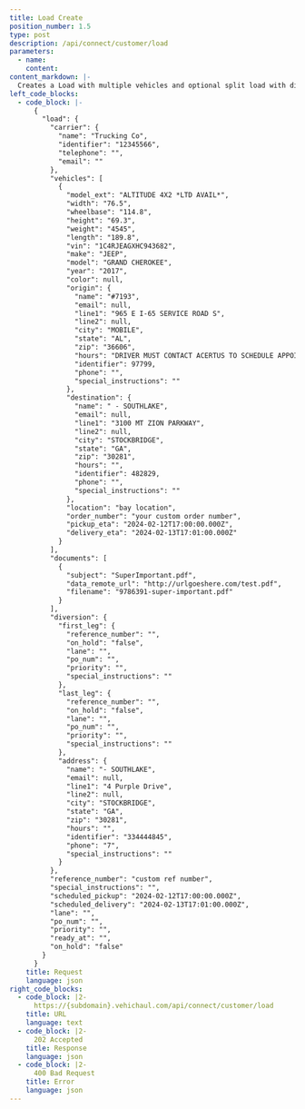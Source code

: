 ```yaml
---
title: Load Create
position_number: 1.5
type: post
description: /api/connect/customer/load
parameters:
  - name:
    content:
content_markdown: |-
  Creates a Load with multiple vehicles and optional split load with diversion.
left_code_blocks:
  - code_block: |-
      {
        "load": {
          "carrier": {
            "name": "Trucking Co",
            "identifier": "12345566",
            "telephone": "",
            "email": ""
          },
          "vehicles": [
            {
              "model_ext": "ALTITUDE 4X2 *LTD AVAIL*",
              "width": "76.5",
              "wheelbase": "114.8",
              "height": "69.3",
              "weight": "4545",
              "length": "189.8",
              "vin": "1C4RJEAGXHC943682",
              "make": "JEEP",
              "model": "GRAND CHEROKEE",
              "year": "2017",
              "color": null,
              "origin": {
                "name": "#7193",
                "email": null,
                "line1": "965 E I-65 SERVICE ROAD S",
                "line2": null,
                "city": "MOBILE",
                "state": "AL",
                "zip": "36606",
                "hours": "DRIVER MUST CONTACT ACERTUS TO SCHEDULE APPOINTMENT FOR PICK UP OR DELIVERY",
                "identifier": 97799,
                "phone": "",
                "special_instructions": ""
              },
              "destination": {
                "name": " - SOUTHLAKE",
                "email": null,
                "line1": "3100 MT ZION PARKWAY",
                "line2": null,
                "city": "STOCKBRIDGE",
                "state": "GA",
                "zip": "30281",
                "hours": "",
                "identifier": 482829,
                "phone": "",
                "special_instructions": ""
              },
              "location": "bay location",
              "order_number": "your custom order number",
              "pickup_eta": "2024-02-12T17:00:00.000Z",
              "delivery_eta": "2024-02-13T17:01:00.000Z"
            }
          ],
          "documents": [
            {
              "subject": "SuperImportant.pdf",
              "data_remote_url": "http://urlgoeshere.com/test.pdf",
              "filename": "9786391-super-important.pdf"
            }
          ],
          "diversion": {
            "first_leg": {
              "reference_number": "",
              "on_hold": "false",
              "lane": "",
              "po_num": "",
              "priority": "",
              "special_instructions": ""
            },
            "last_leg": {
              "reference_number": "",
              "on_hold": "false",
              "lane": "",
              "po_num": "",
              "priority": "",
              "special_instructions": ""
            },
            "address": {
              "name": "- SOUTHLAKE",
              "email": null,
              "line1": "4 Purple Drive",
              "line2": null,
              "city": "STOCKBRIDGE",
              "state": "GA",
              "zip": "30281",
              "hours": "",
              "identifier": "334444845",
              "phone": "7",
              "special_instructions": ""
            }
          },
          "reference_number": "custom ref number",
          "special_instructions": "",
          "scheduled_pickup": "2024-02-12T17:00:00.000Z",
          "scheduled_delivery": "2024-02-13T17:01:00.000Z",
          "lane": "",
          "po_num": "",
          "priority": "",
          "ready_at": "",
          "on_hold": "false"
        }
      }
    title: Request
    language: json
right_code_blocks:
  - code_block: |2-
      https://{subdomain}.vehichaul.com/api/connect/customer/load
    title: URL
    language: text
  - code_block: |2-
      202 Accepted
    title: Response
    language: json
  - code_block: |2-
      400 Bad Request
    title: Error
    language: json
---
```

